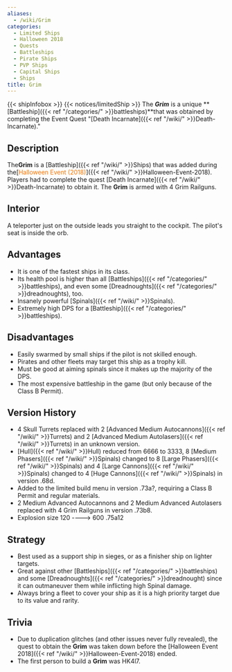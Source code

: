 ```yaml
---
aliases:
  - /wiki/Grim
categories:
  - Limited Ships
  - Halloween 2018
  - Quests
  - Battleships
  - Pirate Ships
  - PVP Ships
  - Capital Ships
  - Ships
title: Grim
---
```


{{< shipInfobox >}} {{< notices/limitedShip >}} The **_Grim_** is a unique **[Battleship]({{< ref "/categories/" >}}battleships)**that was obtained by completing the Event Quest "[Death Incarnate]({{< ref "/wiki/" >}}Death-Incarnate)."

## Description 

The**Grim** is a [Battleship]({{< ref "/wiki/" >}}Ships) that was added during the[<span style="color:#ff7500">Halloween Event (2018)</span>]({{< ref "/wiki/" >}}Halloween-Event-2018). Players had to complete the quest [Death Incarnate]({{< ref "/wiki/" >}}Death-Incarnate) to obtain it. The **Grim** is armed with 4 Grim Railguns.

## Interior 

A teleporter just on the outside leads you straight to the cockpit. The pilot's seat is inside the orb.

## Advantages 

- It is one of the fastest ships in its class.
- Its health pool is higher than all [Battleships]({{< ref "/categories/" >}}battleships), and even some [Dreadnoughts]({{< ref "/categories/" >}}dreadnoughts), too.
- Insanely powerful [Spinals]({{< ref "/wiki/" >}}Spinals).
- Extremely high DPS for a [Battleship]({{< ref "/categories/" >}}battleships).

## Disadvantages 

- Easily swarmed by small ships if the pilot is not skilled enough.
- Pirates and other fleets may target this ship as a trophy kill.
- Must be good at aiming spinals since it makes up the majority of the DPS.
- The most expensive battleship in the game (but only because of the Class B Permit).

## Version History 

- 4 Skull Turrets replaced with 2 [Advanced Medium Autocannons]({{< ref "/wiki/" >}}Turrets) and 2 [Advanced Medium Autolasers]({{< ref "/wiki/" >}}Turrets) in an unknown version.
- [Hull]({{< ref "/wiki/" >}}Hull) reduced from 6666 to 3333, 8 [Medium Phasers]({{< ref "/wiki/" >}}Spinals) changed to 8 [Large Phasers]({{< ref "/wiki/" >}}Spinals) and 4 [Large Cannons]({{< ref "/wiki/" >}}Spinals) changed to 4 [Huge Cannons]({{< ref "/wiki/" >}}Spinals) in version .68d.
- Added to the limited build menu in version .73a?, requiring a Class B Permit and regular materials.
- 2 Medium Advanced Autocannons and 2 Medium Advanced Autolasers replaced with 4 Grim Railguns in version .73b8.
- Explosion size 120 ----> 600 .75a12

## Strategy

- Best used as a support ship in sieges, or as a finisher ship on lighter targets.
- Great against other [Battleships]({{< ref "/categories/" >}}battleships) and some [Dreadnoughts]({{< ref "/categories/" >}}dreadnought) since it can outmaneuver them while inflicting high Spinal damage.
- Always bring a fleet to cover your ship as it is a high priority target due to its value and rarity.

## Trivia

- Due to duplication glitches (and other issues never fully revealed), the quest to obtain the **Grim** was taken down before the [Halloween Event 2018]({{< ref "/wiki/" >}}Halloween-Event-2018) ended.
- The first person to build a **Grim** was HK4l7.
